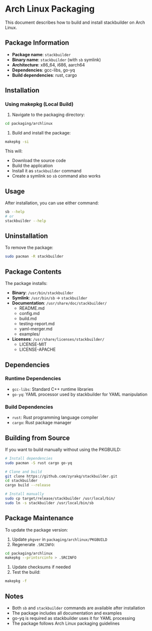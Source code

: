 # Arch Linux Packaging

This document describes how to build and install stackbuilder on Arch Linux.

## Package Information

- **Package name**: `stackbuilder`
- **Binary name**: `stackbuilder` (with `sb` symlink)
- **Architecture**: x86_64, i686, aarch64
- **Dependencies**: gcc-libs, go-yq
- **Build dependencies**: rust, cargo

## Installation

### Using makepkg (Local Build)

1. Navigate to the packaging directory:

```bash
cd packaging/archlinux
```

1. Build and install the package:

```bash
makepkg -si
```

This will:

- Download the source code
- Build the application
- Install it as `stackbuilder` command
- Create a symlink so `sb` command also works

## Usage

After installation, you can use either command:

```bash
sb --help
# or
stackbuilder --help
```

## Uninstallation

To remove the package:

```bash
sudo pacman -R stackbuilder
```

## Package Contents

The package installs:

- **Binary**: `/usr/bin/stackbuilder`
- **Symlink**: `/usr/bin/sb` → `stackbuilder`
- **Documentation**: `/usr/share/doc/stackbuilder/`
  - README.md
  - config.md
  - build.md
  - testing-report.md
  - yaml-merger.md
  - examples/
- **Licenses**: `/usr/share/licenses/stackbuilder/`
  - LICENSE-MIT
  - LICENSE-APACHE

## Dependencies

### Runtime Dependencies

- `gcc-libs`: Standard C++ runtime libraries
- `go-yq`: YAML processor used by stackbuilder for YAML manipulation

### Build Dependencies

- `rust`: Rust programming language compiler
- `cargo`: Rust package manager

## Building from Source

If you want to build manually without using the PKGBUILD:

```bash
# Install dependencies
sudo pacman -S rust cargo go-yq

# Clone and build
git clone https://github.com/zyrakq/stackbuilder.git
cd stackbuilder
cargo build --release

# Install manually
sudo cp target/release/stackbuilder /usr/local/bin/
sudo ln -s stackbuilder /usr/local/bin/sb
```

## Package Maintenance

To update the package version:

1. Update `pkgver` in `packaging/archlinux/PKGBUILD`
1. Regenerate `.SRCINFO`:

```bash
cd packaging/archlinux
makepkg --printsrcinfo > .SRCINFO
```

1. Update checksums if needed
1. Test the build:

```bash
makepkg -f
```

## Notes

- Both `sb` and `stackbuilder` commands are available after installation
- The package includes all documentation and examples
- go-yq is required as stackbuilder uses it for YAML processing
- The package follows Arch Linux packaging guidelines
